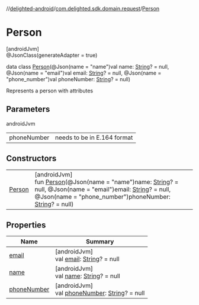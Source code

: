 //[delighted-android](../../../index.md)/[com.delighted.sdk.domain.request](../index.md)/[Person](index.md)

# Person

[androidJvm]\
@JsonClass(generateAdapter = true)

data class [Person](index.md)(@Json(name = &quot;name&quot;)val name: [String](https://kotlinlang.org/api/latest/jvm/stdlib/kotlin/-string/index.html)? = null, @Json(name = &quot;email&quot;)val email: [String](https://kotlinlang.org/api/latest/jvm/stdlib/kotlin/-string/index.html)? = null, @Json(name = &quot;phone_number&quot;)val phoneNumber: [String](https://kotlinlang.org/api/latest/jvm/stdlib/kotlin/-string/index.html)? = null)

Represents a person with attributes

## Parameters

androidJvm

| | |
|---|---|
| phoneNumber | needs to be in E.164 format |

## Constructors

| | |
|---|---|
| [Person](-person.md) | [androidJvm]<br>fun [Person](-person.md)(@Json(name = &quot;name&quot;)name: [String](https://kotlinlang.org/api/latest/jvm/stdlib/kotlin/-string/index.html)? = null, @Json(name = &quot;email&quot;)email: [String](https://kotlinlang.org/api/latest/jvm/stdlib/kotlin/-string/index.html)? = null, @Json(name = &quot;phone_number&quot;)phoneNumber: [String](https://kotlinlang.org/api/latest/jvm/stdlib/kotlin/-string/index.html)? = null) |

## Properties

| Name | Summary |
|---|---|
| [email](email.md) | [androidJvm]<br>val [email](email.md): [String](https://kotlinlang.org/api/latest/jvm/stdlib/kotlin/-string/index.html)? = null |
| [name](name.md) | [androidJvm]<br>val [name](name.md): [String](https://kotlinlang.org/api/latest/jvm/stdlib/kotlin/-string/index.html)? = null |
| [phoneNumber](phone-number.md) | [androidJvm]<br>val [phoneNumber](phone-number.md): [String](https://kotlinlang.org/api/latest/jvm/stdlib/kotlin/-string/index.html)? = null |
